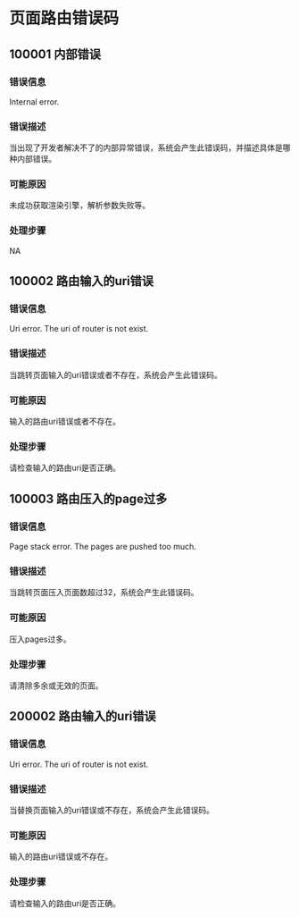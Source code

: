 # 页面路由错误码

## 100001 内部错误

### 错误信息

Internal error.

### 错误描述

当出现了开发者解决不了的内部异常错误，系统会产生此错误码，并描述具体是哪种内部错误。

### 可能原因

未成功获取渲染引擎，解析参数失败等。

### 处理步骤

NA

## 100002 路由输入的uri错误

### 错误信息

Uri error. The uri of router is not exist.

### 错误描述

当跳转页面输入的uri错误或者不存在，系统会产生此错误码。

### 可能原因

输入的路由uri错误或者不存在。

### 处理步骤

请检查输入的路由uri是否正确。

## 100003 路由压入的page过多

### 错误信息

Page stack error. The pages are pushed too much.

### 错误描述

当跳转页面压入页面数超过32，系统会产生此错误码。

### 可能原因

压入pages过多。

### 处理步骤

请清除多余或无效的页面。

## 200002 路由输入的uri错误

### 错误信息

Uri error. The uri of router is not exist.

### 错误描述

当替换页面输入的uri错误或不存在，系统会产生此错误码。

### 可能原因

输入的路由uri错误或不存在。

### 处理步骤

请检查输入的路由uri是否正确。